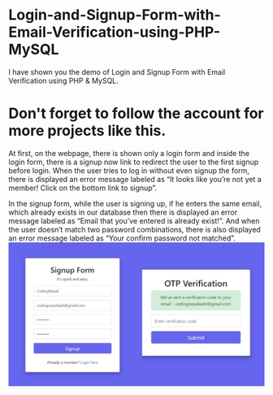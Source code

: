 # Login-and-Signup-Form-with-Email-Verification-using-PHP-MySQL
 I have shown you the demo of Login and Signup Form with Email Verification using PHP & MySQL.
 # Don't forget to follow  the account for more projects like this.
At first, on the webpage, there is shown only a login form and inside the login form, there is a signup now link to redirect the user to the first signup before login. When the user tries to log in without even signup the form, there is displayed an error message labeled as “It looks like you’re not yet a member! Click on the bottom link to signup”.

In the signup form, while the user is signing up, if he enters the same email, which already exists in our database then there is displayed an error message labeled as “Email that you’ve entered is already exist!”. And when the user doesn’t match two password combinations, there is also displayed an error message labeled as “Your confirm password not matched”.
![Resume cv](/7.jpg)

